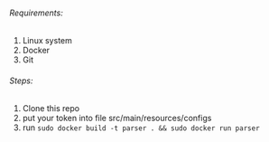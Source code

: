 ###### Requirements:
1. Linux system
2. Docker
3. Git

###### Steps:
1. Clone this repo
2. put your token into file src/main/resources/configs
3. run `sudo docker build -t parser . && sudo docker run parser`